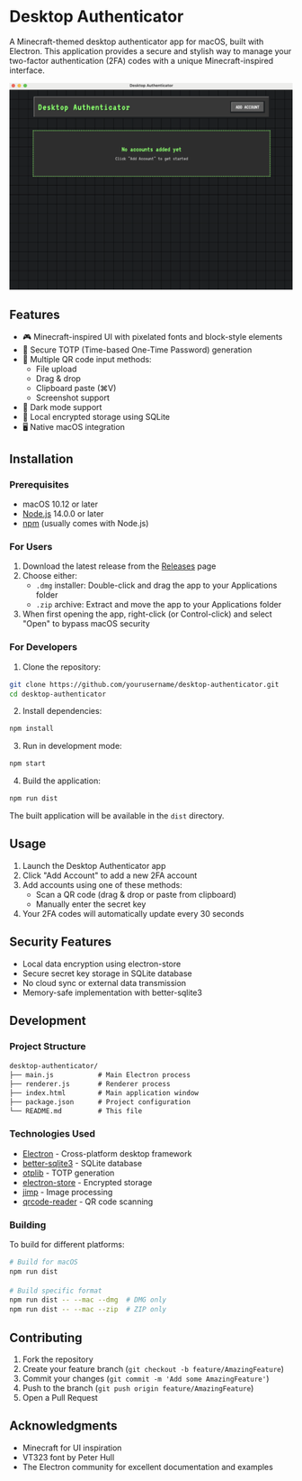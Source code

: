# Desktop Authenticator

A Minecraft-themed desktop authenticator app for macOS, built with Electron. This application provides a secure and stylish way to manage your two-factor authentication (2FA) codes with a unique Minecraft-inspired interface.

![Desktop Authenticator Screenshot](screenshots/app.png)

## Features

- 🎮 Minecraft-inspired UI with pixelated fonts and block-style elements
- 🔐 Secure TOTP (Time-based One-Time Password) generation
- 📱 Multiple QR code input methods:
  - File upload
  - Drag & drop
  - Clipboard paste (⌘V)
  - Screenshot support
- 🌙 Dark mode support
- 💾 Local encrypted storage using SQLite
- 🖥️ Native macOS integration

## Installation

### Prerequisites

- macOS 10.12 or later
- [Node.js](https://nodejs.org/) 14.0.0 or later
- [npm](https://www.npmjs.com/) (usually comes with Node.js)

### For Users

1. Download the latest release from the [Releases](https://github.com/yourusername/desktop-authenticator/releases) page
2. Choose either:
   - `.dmg` installer: Double-click and drag the app to your Applications folder
   - `.zip` archive: Extract and move the app to your Applications folder
3. When first opening the app, right-click (or Control-click) and select "Open" to bypass macOS security

### For Developers

1. Clone the repository:
```bash
git clone https://github.com/yourusername/desktop-authenticator.git
cd desktop-authenticator
```

2. Install dependencies:
```bash
npm install
```

3. Run in development mode:
```bash
npm start
```

4. Build the application:
```bash
npm run dist
```

The built application will be available in the `dist` directory.

## Usage

1. Launch the Desktop Authenticator app
2. Click "Add Account" to add a new 2FA account
3. Add accounts using one of these methods:
   - Scan a QR code (drag & drop or paste from clipboard)
   - Manually enter the secret key
4. Your 2FA codes will automatically update every 30 seconds

## Security Features

- Local data encryption using electron-store
- Secure secret key storage in SQLite database
- No cloud sync or external data transmission
- Memory-safe implementation with better-sqlite3

## Development

### Project Structure

```
desktop-authenticator/
├── main.js           # Main Electron process
├── renderer.js       # Renderer process
├── index.html        # Main application window
├── package.json      # Project configuration
└── README.md         # This file
```

### Technologies Used

- [Electron](https://www.electronjs.org/) - Cross-platform desktop framework
- [better-sqlite3](https://github.com/JoshuaWise/better-sqlite3) - SQLite database
- [otplib](https://github.com/yeojz/otplib) - TOTP generation
- [electron-store](https://github.com/sindresorhus/electron-store) - Encrypted storage
- [jimp](https://github.com/oliver-moran/jimp) - Image processing
- [qrcode-reader](https://github.com/edi9999/jsqrcode) - QR code scanning

### Building

To build for different platforms:

```bash
# Build for macOS
npm run dist

# Build specific format
npm run dist -- --mac --dmg  # DMG only
npm run dist -- --mac --zip  # ZIP only
```

## Contributing

1. Fork the repository
2. Create your feature branch (`git checkout -b feature/AmazingFeature`)
3. Commit your changes (`git commit -m 'Add some AmazingFeature'`)
4. Push to the branch (`git push origin feature/AmazingFeature`)
5. Open a Pull Request

## Acknowledgments

- Minecraft for UI inspiration
- VT323 font by Peter Hull
- The Electron community for excellent documentation and examples 
